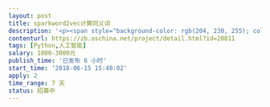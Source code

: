 ```yaml
---                
layout: post       
title: sparkword2vec计算同义词           
description: '<p><span style="background-color: rgb(204, 230, 255); color: rgb(25, 31, 37);">需求：sparkword2vec计算同义词</span></p><p><span style="background-color: rgb(204, 230, 255); color: rgb(25, 31, 37);">要求：搭建spark完全分布式集群（3台以上），给定输入数据，计算同义词</span></p><p><span style="background-color: rgb(204, 230, 255); color: rgb(25, 31, 37);">验收标准：输入多个文本（txt）能正常运算，最后输入一个词可以输出同义词（按相似度排10个出来）</span></p><p><span style="background-color: rgb(204, 230, 255); color: rgb(25, 31, 37);">交付标准：saprk集群的详细部署及安装文档步骤详细输出结果能达到预期备注：在自己机器上面用虚拟机搭建主要是学习过程验收的时候直接远程到你的机器上面去看效果就行</span></p>'     
contenturl: https://zb.oschina.net/project/detail.html?id=20811      
tags: [Python,人工智能]            
salary: 1000-3000元          
publish_time: '已发布 6 小时'         
start_time: '2018-06-15 15:48:02'           
apply: 2                   
time_range: 7 天              
status: 招募中                  
---                 
```

